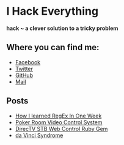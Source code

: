 I Hack Everything
=================

**hack ~ a clever solution to a tricky problem**

Where you can find me:
---------------------

+ [Facebook][01]
+ [Twitter][02]
+ [GitHub][03]
+ [Mail][04]

Posts
-----

+ [How I learned RegEx In One Week][4]
+ [Poker Room Video Control System][3]
+ [DirecTV STB Web Control Ruby Gem][2]
+ [da Vinci Syndrome][1]

[01]: http://facebook.com/
[02]: http://twitter.com/nmpetty
[03]: http://github.com/nickpetty
[04]: mailto://nick@ihackeverything.com

[1]: posts/davinci.html
[2]: posts/dtvgem.html
[3]: posts/vcs.html
[4]: posts/regex.html